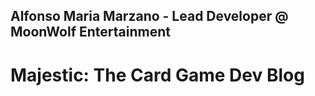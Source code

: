## Alfonso Maria Marzano - Lead Developer @ MoonWolf Entertainment
# Majestic: The Card Game Dev Blog
